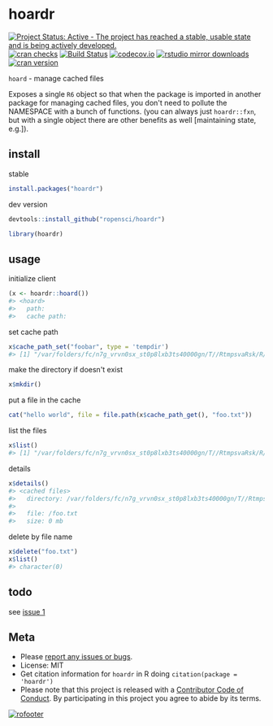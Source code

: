hoardr
======



[![Project Status: Active - The project has reached a stable, usable state and is being actively developed.](http://www.repostatus.org/badges/latest/active.svg)](http://www.repostatus.org/#active)
[![cran checks](https://cranchecks.info/badges/worst/hoardr)](https://cranchecks.info/pkgs/hoardr)
[![Build Status](https://travis-ci.org/ropensci/hoardr.svg?branch=master)](https://travis-ci.org/ropensci/hoardr)
[![codecov.io](https://codecov.io/github/ropensci/hoardr/coverage.svg?branch=master)](https://codecov.io/github/ropensci/hoardr?branch=master)
[![rstudio mirror downloads](http://cranlogs.r-pkg.org/badges/hoardr)](https://github.com/metacran/cranlogs.app)
[![cran version](http://www.r-pkg.org/badges/version/hoardr)](https://cran.r-project.org/package=hoardr)


`hoard` - manage cached files

Exposes a single `R6` object so that when the package is imported in another
package for managing cached files, you don't need to pollute the NAMESPACE
with a bunch of functions. (you can always just `hoardr::fxn`, but
with a single object there are other benefits as well [maintaining state, e.g.]).

## install

stable


```r
install.packages("hoardr")
```

dev version


```r
devtools::install_github("ropensci/hoardr")
```


```r
library(hoardr)
```

## usage

initialize client


```r
(x <- hoardr::hoard())
#> <hoard> 
#>   path: 
#>   cache path:
```

set cache path


```r
x$cache_path_set("foobar", type = 'tempdir')
#> [1] "/var/folders/fc/n7g_vrvn0sx_st0p8lxb3ts40000gn/T//RtmpsvaRsk/R/foobar"
```

make the directory if doesn't exist


```r
x$mkdir()
```

put a file in the cache


```r
cat("hello world", file = file.path(x$cache_path_get(), "foo.txt"))
```

list the files


```r
x$list()
#> [1] "/var/folders/fc/n7g_vrvn0sx_st0p8lxb3ts40000gn/T//RtmpsvaRsk/R/foobar/foo.txt"
```

details


```r
x$details()
#> <cached files>
#>   directory: /var/folders/fc/n7g_vrvn0sx_st0p8lxb3ts40000gn/T//RtmpsvaRsk/R/foobar
#> 
#>   file: /foo.txt
#>   size: 0 mb
```

delete by file name


```r
x$delete("foo.txt")
x$list()
#> character(0)
```

## todo

see [issue 1](https://github.com/ropensci/hoardr/issues/1)

## Meta

* Please [report any issues or bugs](https://github.com/ropensci/hoardr/issues).
* License: MIT
* Get citation information for `hoardr` in R doing `citation(package = 'hoardr')`
* Please note that this project is released with a [Contributor Code of Conduct](CODE_OF_CONDUCT.md). By participating in this project you agree to abide by its terms.

[![rofooter](https://ropensci.org/public_images/github_footer.png)](https://ropensci.org)
